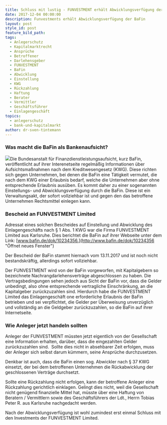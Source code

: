 ```yaml
---
title: Schluss mit lustig - FUNVESTMENT erhält Abwicklungsverfügung der BaFin
date: 2017-12-04 00:00:00
description: Funvestments erhält Abwicklungsverfügung der BaFin
layout: post
style_id: post
feature_bild_path:
tags:
  - Anlegerschutz
  - Kapitalmarktrecht
  - Ansprüche
  - Betroffener
  - Darlehensgeber
  - FUNVESTMENT
  - BaFin
  - Abwicklung
  - Einstellung
  - KWG
  - Rückzahlung
  - Haftung
  - Berater
  - Vermittler
  - Geschäftsführer
  - Einlagengeschäft
topics:
  - anlegerschutz
  - bank-und-kapitalmarkt
author: dr-sven-tintemann
---
```



### Was macht die BaFin als Bankenaufsicht?

[![](http://www.bafin.de/SiteGlobals/Frontend/Images/icons/newsletter/icon_webcodelink.png?__blob=normal)](http://www.bafin.de/dok/10234356 "Öffnet neues Fenster")Die Bundesanstalt f&uuml;r Finanzdienstleistungsaufsicht, kurz BaFin, ver&ouml;ffentlicht auf ihrer Interenetseite regelm&auml;&szlig;ig Informationen &uuml;ber Aufsichtsma&szlig;nahmen nach dem Kreditwesengesetz (KWG). Diese richten sich gegen Unternehmen, bei denen die BaFin eine T&auml;tigkeit vermutet, die nach dem KWG einer Erlaubnis bedarf, welche die Unternehmen aber ohne entsprechende Erlaubnis aus&uuml;ben. Es kommt daher zu einer sogenannten Einstellungs- und Abwicklungsverf&uuml;gung durch die BaFin. Diese ist ein Verwaltungsakt, der sofort vollziehbar ist und gegen den das betroffene Unternehmen Rechtsmittel einlegen kann.

### Bescheid an FUNVESTMENT Limited

Adressat eines solchen Bescheides auf Einstellung und Abwicklung des Einlagengesch&auml;fts nach &sect; 1 Abs. 1 KWG war die Firma FUNVESTMENT Limited aus Karlsruhe. Dies berichtet die BaFin auf ihrer Webseite unter dem Link: [www.bafin.de/dok/10234356.](http://www.bafin.de/dok/10234356 "Öffnet neues Fenster")

Der Bescheid der BaFin stammt hiernach vom 13.11.2017 und ist noch nicht bestandskr&auml;ftig, allerdings sofort vollziehbar.

Der FUNVESTMENT wird von der BaFin vorgeworfen, mit Kapitalgebern so bezeichnete Nachrangdarlehensvertr&auml;ge abgeschlossen zu haben. Die Vertragsbedingungen sehen jedoch aus Sicht der BaFin vor, dass die Gelder unbedingt, also ohne entsprechende vertragliche Einschr&auml;nkung, an die Kapitalgeber zur&uuml;ckzuzahlen sind. Hierdurch habe die FUNVESTMENT Limited das Einlagengesch&auml;ft one erforderliche Erlaubnis der BaFin betrieben und sei verpflichtet, die Gelder per &Uuml;berweisung unverz&uuml;glich und vollst&auml;ndig an die Geldgeber zur&uuml;ckzuzahlen, so die BaFin auf ihrer Internetseite.

### Wie Anleger jetzt handeln sollten

Anleger der FUNVESTMENT m&uuml;ssten jetzt eigentlich von der Gesellschaft eine Information erhalten, dar&uuml;ber, dass die eingezahlten Gelder zur&uuml;ckzuzahlen sind.&nbsp; Sollte dies nicht in absehbarer Zeit erfolgen, muss der Anleger sich selbst darum k&uuml;mmern, seine Anspr&uuml;che durchzusetzen.

Denkbar ist auch, dass die BaFin einen sog. Abwickler nach &sect; 37 KWG einsetzt, der bei dem betroffenen Unternehmen die R&uuml;ckabwicklung der geschlossenen Vertr&auml;ge durchsetzt.

Sollte eine R&uuml;ckzahlung nicht erfolgen, kann der betroffene Anleger eine R&uuml;ckzahlung gerichtlich einklagen. Gelingt dies nicht, weil die Gesellschaft nicht gen&uuml;gend finanzielle Mittel hat, m&uuml;sste &uuml;ber eine Haftung von Beratern / Vermittlern sowie des Gesch&auml;ftsf&uuml;hrers der Ldt., Herrn Tobias Peter R. aus Karlsruhe nachgedacht werden.

Nach der Abwicklungsverf&uuml;gung ist wohl zumindest erst einmal Schluss mit den Investments der FUNVESTMENT Limited.

&nbsp;